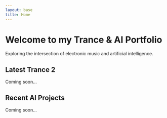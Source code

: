 ```yaml
---
layout: base
title: Home
---
```


# Welcome to my Trance & AI Portfolio

Exploring the intersection of electronic music and artificial intelligence.

## Latest Trance 2

Coming soon...

## Recent AI Projects

Coming soon...
